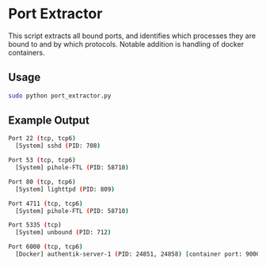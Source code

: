# Port Extractor

This script extracts all bound ports, and identifies which processes they are bound to and by which protocols. 
Notable addition is handling of docker containers. 

## Usage 

```bash
sudo python port_extractor.py
```

## Example Output

```bash
Port 22 (tcp, tcp6)
  [System] sshd (PID: 708)

Port 53 (tcp, tcp6)
  [System] pihole-FTL (PID: 58710)

Port 80 (tcp, tcp6)
  [System] lighttpd (PID: 809)

Port 4711 (tcp, tcp6)
  [System] pihole-FTL (PID: 58710)

Port 5335 (tcp)
  [System] unbound (PID: 712)

Port 6000 (tcp, tcp6)
  [Docker] authentik-server-1 (PID: 24851, 24858) [container port: 9000]

```

